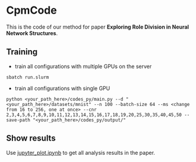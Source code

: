 # CpmCode

This is the code of our method for paper **Exploring Role Division in Neural Network Structures**.

## Training

* train all configurations with multiple GPUs on the server

```
sbatch run.slurm
```

* train all configurations with single GPU

```
python <your_path_here>/codes_py/main.py --d "<your_path_here>/datasets/mnist" --n 100 --batch-size 64 --ms <change from 16 to 256, one at once> --cnr 2,3,4,5,6,7,8,9,10,11,12,13,14,15,16,17,18,19,20,25,30,35,40,45,50 --save-path "<your_path_here>/codes_py/output/"
```

## Show results

Use [jupyter_plot.ipynb](https://github.com/guangfuhao/CPM_code/blob/main/jupyter_plot.ipynb "jupyter_plot.ipynb") to get all analysis results in the paper.
